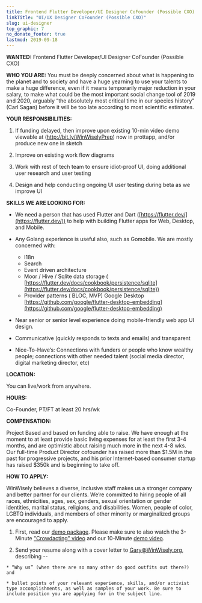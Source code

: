 ```yaml
---
title: Frontend Flutter Developer/UI Designer CoFounder (Possible CXO)
linkTitle: "UI/UX Designer CoFounder (Possible CXO)"
slug: ui-designer
top_graphic: 7
no_donate_footer: true
lastmod: 2019-09-18
---
```


**WANTED:** Frontend Flutter Developer/UI Designer CoFounder (Possible CXO)

**WHO YOU ARE:** You must be deeply concerned about what is happening to the planet and to society and have a huge yearning to use your talents to make a huge difference, even if it means temporarily major reduction in your salary, to make what could be the most important social change tool of 2019 and 2020, arguably “the absolutely most critical time in our species history” (Carl Sagan)  before it will be too late according to most scientific estimates.

**YOUR RESPONSIBILITIES:**

  1. If funding delayed, then improve upon existing 10-min video demo viewable at (http://bit.ly/WinWiselyPrep) now in prottapp, and/or produce new one in sketch

  2. Improve on existing work flow diagrams

  3. Work with rest of tech team to ensure idiot-proof UI, doing additional user research and user testing

  4. Design and help conducting ongoing UI user testing during beta as we improve UI

**SKILLS WE ARE LOOKING FOR:**

- We need a person that has used Flutter and Dart ([https://flutter.dev/](https://flutter.dev/)) to help with building Flutter apps for Web, Desktop, and Mobile.

- Any Golang experience is useful also, such as Gomobile. We are mostly concerned with:
  - I18n
  - Search
  - Event driven architecture
  - Moor / Hive / Sqlite data storage ( [https://flutter.dev/docs/cookbook/persistence/sqlite](https://flutter.dev/docs/cookbook/persistence/sqlite))
  - Provider patterns ( BLOC, MVP)
  Google Desktop [https://github.com/google/flutter-desktop-embedding](https://github.com/google/flutter-desktop-embedding)

- Near senior or senior level experience doing mobile-friendly web app UI design. 

- Communicative (quickly responds to texts and emails) and transparent

- Nice-To-Have’s: Connections with funders or people who know wealthy people; connections with other needed talent (social media director, digital marketing director, etc)

**LOCATION:**

You can live/work from anywhere.

**HOURS:**

Co-Founder, PT/FT at least 20 hrs/wk

**COMPENSATION:**

Project Based and based on funding able to raise. We have enough at the moment to at least provide basic living expenses for at least the first 3-4 months, and are optimistic about raising much more in the next 4-8 wks. Our full-time Product Director cofounder has raised more than $1.5M in the past for progressive projects, and his prior Internet-based consumer startup has raised $350k and is beginning to take off.

**HOW TO APPLY:**

WinWisely believes a diverse, inclusive staff makes us a stronger company and better partner for our clients. We’re committed to hiring people of all races, ethnicities, ages, sex, genders, sexual orientation or gender identities, marital status, religions, and disabilities. Women, people of color, LGBTQ individuals, and members of other minority or marginalized groups are encouraged to apply.

  1. First, read our [demo package](http://bit.ly/WinWiselyPrep). Please make sure to also watch the 3-Minute ["Crowdacting" video](http://bit.ly/crowdacting) and our 10-Minute [demo video](http://bit.ly/WinWiselyZoomDemo6).

  2. Send your resume along with a cover letter to [Gary@WinWisely.org](mailto:Gary@WinWisely.org), describing --

    * “Why us” (when there are so many other do good outfits out there?) and

    * bullet points of your relevant experience, skills, and/or activist type accomplishments, as well as samples of your work. Be sure to include position you are applying for in the subject line.